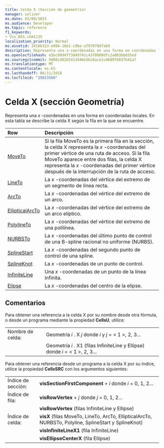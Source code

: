 ```yaml
---
title: Celda X (Sección de geometría)
manager: soliver
ms.date: 03/09/2015
ms.audience: Developer
ms.topic: reference
f1_keywords:
- Vis_DSS.chm1135
localization_priority: Normal
ms.assetid: 2416b323-e084-18e1-c9be-a797078dfab9
description: Representa una x-coordenadas en una forma en coordenadas locales. En esta tabla se describe la celda X según la fila en la que se encuentre.
ms.openlocfilehash: e5bc99d4f73d49741c4378009dfc2a883bb655ed
ms.sourcegitcommit: 9d60cd82b5413446e5bc8ace2cd689f683fb41a7
ms.translationtype: MT
ms.contentlocale: es-ES
ms.lasthandoff: 06/11/2018
ms.locfileid: "19823560"
---
```

# <a name="x-cell-geometry-section"></a>Celda X (sección Geometría)

Representa una *x* -coordenadas en una forma en coordenadas locales. En esta tabla se describe la celda X según la fila en la que se encuentre. 
  
|**Row**|**Descripción**|
|:-----|:-----|
|[MoveTo](moveto-row-geometry-section.md) <br/> | Si la fila MoveTo es la primera fila en la sección, la celda X representa la *x* -coordenadas del primer vértice de una ruta de acceso. Si la fila MoveTo aparece entre dos filas, la celda X representa la *x* -coordenadas del primer vértice después de la interrupción de la ruta de acceso.  <br/> |
|[LineTo](lineto-row-geometry-section.md) <br/> | La *x* -coordenadas del vértice del extremo de un segmento de línea recta.  <br/> |
|[ArcTo](arcto-row-geometry-section.md) <br/> | La *x* -coordenadas del vértice del extremo de un arco.  <br/> |
|[EllipticalArcTo](ellipticalarcto-row-geometry-section.md) <br/> | La *x* -coordenadas del vértice del extremo de un arco elíptico.  <br/> |
|[PolylineTo](polylineto-row-geometry-section.md) <br/> | La *x* -coordenadas del vértice del extremo de una polilínea.  <br/> |
|[NURBSTo](nurbsto-row-geometry-section.md) <br/> | La *x* -coordenadas del último punto de control de una B-spline racional no uniforme (NURBS).  <br/> |
|[SplineStart](splinestart-row-geometry-section.md) <br/> | La *x* -coordenadas del segundo punto de control de una spline.  <br/> |
|[SplineKnot](splineknot-row-geometry-section.md) <br/> | La *x* -coordenadas de un punto de control.  <br/> |
|[InfiniteLine](infiniteline-row-geometry-section.md) <br/> | Una *x* -coordenadas de un punto de la línea infinita.  <br/> |
|[Elipse](ellipse-row-geometry-section.md) <br/> | La *x* -coordenadas del centro de la elipse.  <br/> |
   
## <a name="remarks"></a>Comentarios

Para obtener una referencia a la celda X por su nombre desde otra fórmula, o desde un programa mediante la propiedad **CellsU**, utilice: 
  
|||
|:-----|:-----|
| Nombre de celda:  <br/> | Geometría *i* . X *j* donde *i* y *j* = < 1 >, 2, 3...  <br/> |
|| Geometría *i* . X1 (filas InfiniteLine y Ellipse) donde *i* = < 1 >, 2, 3...  <br/> |
   
Para obtener una referencia desde un programa a la celda X por su índice, utilice la propiedad **CellsSRC** con los argumentos siguientes: 
  
|||
|:-----|:-----|
| Índice de sección:  <br/> |**visSectionFirstComponent** +  *i* donde *i* = 0, 1, 2...  <br/> |
| Índice de fila:  <br/> |**visRowVertex** +  *j* donde *j* = 0, 1, 2...  <br/> |
||**visRowVertex** (filas InfiniteLine y Ellipse)  <br/> |
| Índice de celda:  <br/> |**visX** (filas MoveTo, LineTo, ArcTo, EllipticalArcTo, NURBSTo, Polyline, SplineStart y SplineKnot)  <br/> |
||**visInfiniteLineX1** (fila InfiniteLine)  <br/> |
||**visEllipseCenterX** (fila Ellipse)  <br/> |
   

